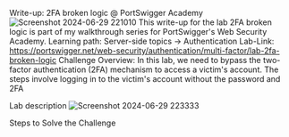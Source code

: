 Write-up: 2FA broken logic @ PortSwigger Academy
![Screenshot 2024-06-29 221010](https://github.com/hoss123684/bug-bounty-hunting-vulnarabilities/assets/80020673/5ddf30e4-af52-4163-8d82-b3e539b91df3)
This write-up for the lab 2FA broken logic is part of my walkthrough series for PortSwigger's Web Security Academy.
Learning path: Server-side topics → Authentication
Lab-Link: https://portswigger.net/web-security/authentication/multi-factor/lab-2fa-broken-logic
Challenge Overview:
In this lab, we need to bypass the two-factor authentication (2FA) mechanism to access a victim's account. The steps involve logging in to the victim's account without the password and 2FA

Lab description
![Screenshot 2024-06-29 223333](https://github.com/hoss123684/bug-bounty-hunting-vulnarabilities/assets/80020673/385c24c6-3c30-40e6-88fc-f3a458d55a3b)

Steps to Solve the Challenge
